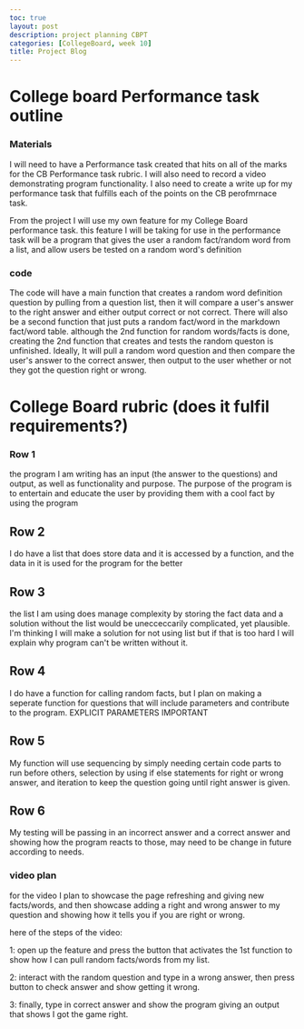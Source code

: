 ```yaml
---
toc: true
layout: post
description: project planning CBPT
categories: [CollegeBoard, week 10]
title: Project Blog
---
```


# College board Performance task outline

### Materials

I will need to have a Performance task created that hits on all of the marks for the CB Performance task rubric. I will also need to record a video demonstrating program functionality. I also need to create a write up for my performance task that fulfills each of the points on the CB perofmrnace task. 

From the project I will use my own feature for my College Board performance task. this feature I will be taking for use in the performance task will be a program that gives the user a random fact/random word from a list, and allow users be tested on a random word's definition

### code 

The code will have a main function that creates a random word definition question by pulling from a question list, then it will compare a user's answer to the right answer and either output correct or not correct. There will also be a second function that just puts a random fact/word in the markdown fact/word table. although the 2nd function for random words/facts is done, creating the 2nd function that creates and tests the random queston is unfinished. Ideally, It will pull a random word question and then compare the user's answer to the correct answer, then output to the user whether or not they got the question right or wrong.

# College Board rubric (does it fulfil requirements?)

### Row 1
the program I am writing has an input (the answer to the questions) and output, as well as functionality and purpose. The purpose of the program is to entertain and educate the user by providing them with a cool fact by using the program

## Row 2
I do have a list that does store data and it is accessed by a function, and the data in it is used for the program for the better

## Row 3
the list I am using does manage complexity by storing the fact data and a solution without the list would be unecceccarily complicated, yet plausible. I'm thinking I will make a solution for not using list but if that is too hard I will explain why program can't be written without it.

## Row 4
I do have a function for calling random facts, but I plan on making a seperate function for questions that will include parameters and contribute to the program. EXPLICIT PARAMETERS IMPORTANT

## Row 5
My function will use sequencing by simply needing certain code parts to run before others, selection by using if else statements for right or wrong answer, and iteration to keep the question going until right answer is given.

## Row 6
My testing will be passing in an incorrect answer and a correct answer and showing how the program reacts to those, may need to be change in future according to needs.


### video plan

for the video I plan to showcase the page refreshing and giving new facts/words, and then showcase adding a right and wrong answer to my question and showing how it tells you if you are right or wrong. 

here of the steps of the video:

1: open up the feature and press the button that activates the 1st function to show how I can pull random facts/words from my list. 

2: interact with the random question and type in a wrong answer, then press button to check answer and show getting it wrong.

3: finally, type in correct answer and show the program giving an output that shows I got the game right.